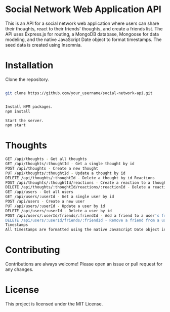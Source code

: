 # Social Network Web Application API

This is an API for a social network web application where users can share their thoughts, react to their friends' thoughts, and create a friends list. The API uses Express.js for routing, a MongoDB database, Mongoose for data modeling, and the native JavaScript Date object to format timestamps. The seed data is created using Insomnia.

# Installation

Clone the repository.

```sh

git clone https://github.com/your_username/social-network-api.git


Install NPM packages.
npm install

Start the server.
npm start
```

# Thoughts

```sh
GET /api/thoughts - Get all thoughts
GET /api/thoughts/:thoughtId - Get a single thought by id
POST /api/thoughts - Create a new thought
PUT /api/thoughts/:thoughtId - Update a thought by id
DELETE /api/thoughts/:thoughtId - Delete a thought by id Reactions
POST /api/thoughts/:thoughtId/reactions - Create a reaction to a thought
DELETE /api/thoughts/:thoughtId/reactions/:reactionId - Delete a reaction to a thought Friends
GET /api/users - Get all users
GET /api/users/:userId - Get a single user by id
POST /api/users - Create a new user
PUT /api/users/:userId - Update a user by id
DELETE /api/users/:userId - Delete a user by id
POST /api/users/:userId/friends/:friendId - Add a friend to a user's friend list
DELETE /api/users/:userId/friends/:friendId - Remove a friend from a user's friend list
Timestamps
All timestamps are formatted using the native JavaScript Date object in ISO 8601 format.
```

# Contributing

Contributions are always welcome! Please open an issue or pull request for any changes.

# License

This project is licensed under the MIT License.
